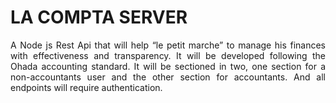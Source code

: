 # LA COMPTA SERVER

<p style="text-align: justify">
A Node js Rest Api that will help “le petit marche” to manage his finances with effectiveness and transparency. It will be developed following the Ohada accounting standard. It will be sectioned in two, one section for a non-accountants user and the other section for accountants. And all endpoints will require authentication.
</p>
